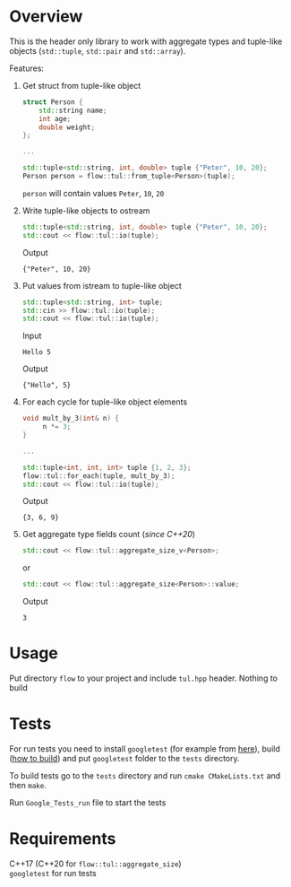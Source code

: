 # Overview
This is the header only library to work with aggregate types and tuple-like objects (`std::tuple`, `std::pair` and `std::array`).

Features:
1. Get struct from tuple-like object 
    ```c++
    struct Person {
        std::string name;
        int age;
        double weight;
    };
    
    ...
    
    std::tuple<std::string, int, double> tuple {"Peter", 10, 20};
    Person person = flow::tul::from_tuple<Person>(tuple);
    ```
   `person` will contain values `Peter`, `10`, `20`


2. Write tuple-like objects to ostream
   ```c++
   std::tuple<std::string, int, double> tuple {"Peter", 10, 20};
   std::cout << flow::tul::io(tuple);
   ```
   Output
   ```
   {"Peter", 10, 20}
   ```
   
3. Put values from istream to tuple-like object
   ```c++
   std::tuple<std::string, int> tuple;
   std::cin >> flow::tul::io(tuple);
   std::cout << flow::tul::io(tuple);
   ```
   Input
   ```
   Hello 5
   ```
   
   Output
   
   ```
   {"Hello", 5}
   ```
   
4. For each cycle for tuple-like object elements
   ```c++
   void mult_by_3(int& n) {
        n *= 3;
   } 
   
   ...
   
   std::tuple<int, int, int> tuple {1, 2, 3};
   flow::tul::for_each(tuple, mult_by_3);
   std::cout << flow::tul::io(tuple);
   ```
   
   Output
   ```
   {3, 6, 9}
   ```


5. Get aggregate type fields count (*since C++20*)
   ```c++
   std::cout << flow::tul::aggregate_size_v<Person>;
   ```
   or
   ```c++
   std::cout << flow::tul::aggregate_size<Person>::value;
   ```
   Output
   ```
   3
   ```

# Usage
Put directory `flow` to your project and include `tul.hpp` header. Nothing to build

# Tests
For run tests you need to install `googletest` (for example from [here](https://github.com/google/googletest)),
build ([how to build](https://github.com/google/googletest/blob/main/googletest/README.md)) and put
`googletest` folder to the `tests` directory.

To build tests go to the `tests` directory and run `cmake CMakeLists.txt` and then `make`.

Run `Google_Tests_run` file to start the tests

# Requirements
C++17 (C++20 for `flow::tul::aggregate_size`) \
`googletest` for run tests
